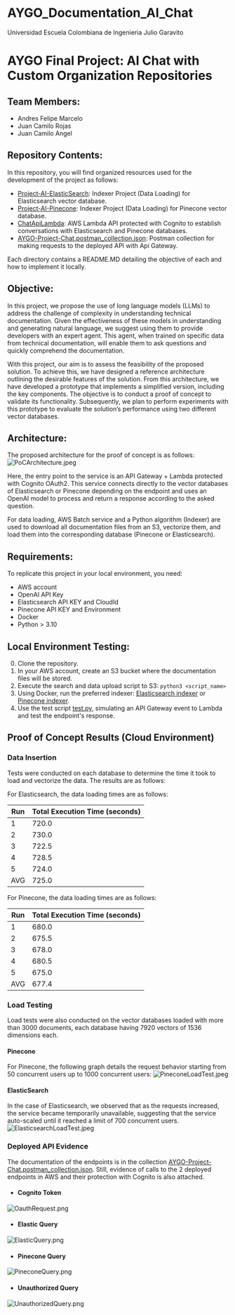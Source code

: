 # AYGO_Documentation_AI_Chat

Universidad Escuela Colombiana de Ingenieria Julio Garavito

# AYGO Final Project: AI Chat with Custom Organization Repositories

## Team Members:
- Andres Felipe Marcelo
- Juan Camilo Rojas
- Juan Camilo Angel

## Repository Contents:

In this repository, you will find organized resources used for the development of the project as follows:
- [Project-AI-ElasticSearch](Project-AI-ElasticSearch): Indexer Project (Data Loading) for Elasticsearch vector database.
- [Project-AI-Pinecone](Project-AI-Pinecone): Indexer Project (Data Loading) for Pinecone vector database.
- [ChatApiLambda](ChatApiLambda): AWS Lambda API protected with Cognito to establish conversations with Elasticsearch and Pinecone databases.
- [AYGO-Project-Chat.postman_collection.json](AYGO-Project-Chat.postman_collection.json): Postman collection for making requests to the deployed API with Api Gateway.

Each directory contains a README.MD detailing the objective of each and how to implement it locally.

## Objective:

In this project, we propose the use of long language models (LLMs) to address the challenge of complexity in understanding technical documentation. Given the effectiveness of these models in understanding and generating natural language, we suggest using them to provide developers with an expert agent. This agent, when trained on specific data from technical documentation, will enable them to ask questions and quickly comprehend the documentation.

With this project, our aim is to assess the feasibility of the proposed solution. To achieve this, we have designed a reference architecture outlining the desirable features of the solution. From this architecture, we have developed a prototype that implements a simplified version, including the key components. The objective is to conduct a proof of concept to validate its functionality. Subsequently, we plan to perform experiments with this prototype to evaluate the solution’s performance using two different vector databases.

## Architecture:

The proposed architecture for the proof of concept is as follows:
![PoCArchitecture.jpeg](img%2FPoCArchitecture.jpeg)

Here, the entry point to the service is an API Gateway + Lambda protected with Cognito OAuth2. This service connects directly to the vector databases of Elasticsearch or Pinecone depending on the endpoint and uses an OpenAI model to process and return a response according to the asked question.

For data loading, AWS Batch service and a Python algorithm (Indexer) are used to download all documentation files from an S3, vectorize them, and load them into the corresponding database (Pinecone or Elasticsearch).

## Requirements:

To replicate this project in your local environment, you need:
- AWS account
- OpenAI API Key
- Elasticsearch API KEY and CloudId
- Pinecone API KEY and Environment
- Docker
- Python > 3.10

## Local Environment Testing:
0. Clone the repository.
1. In your AWS account, create an S3 bucket where the documentation files will be stored.
2. Execute the search and data upload script to S3: `python3 <script_name>`
3. Using Docker, run the preferred indexer: [Elasticsearch indexer](Project-AI-ElasticSearch%2FREADME.md) or [Pinecone indexer](Project-AI-Pinecone%2FREADME.md).
4. Use the test script [test.py](ChatApiLambda%2Ftest.py), simulating an API Gateway event to Lambda and test the endpoint's response.

## Proof of Concept Results (Cloud Environment)

### Data Insertion
Tests were conducted on each database to determine the time it took to load and vectorize the data. The results are as follows:

For Elasticsearch, the data loading times are as follows:

| Run | Total Execution Time (seconds) |
|-----|--------------------------------|
| 1   | 720.0                          |
| 2   | 730.0                          |
| 3   | 722.5                          |
| 4   | 728.5                          |
| 5   | 724.0                          |
| AVG | 725.0                          |

For Pinecone, the data loading times are as follows:

| Run | Total Execution Time (seconds) | 
|-----|--------------------------------| 
| 1   | 680.0                          |
| 2   | 675.5                          | 
| 3   | 678.0                          | 
| 4   | 680.5                          | 
| 5   | 675.0                          | 
| AVG | 677.4                          | 

### Load Testing
Load tests were also conducted on the vector databases loaded with more than 3000 documents, each database having 7920 vectors of 1536 dimensions each.

#### Pinecone
For Pinecone, the following graph details the request behavior starting from 50 concurrent users up to 1000 concurrent users:
![PineconeLoadTest.jpeg](img%2FPineconeLoadTest.jpeg)

#### ElasticSearch
In the case of Elasticsearch, we observed that as the requests increased, the service became temporarily unavailable, suggesting that the service auto-scaled until it reached a limit of 700 concurrent users.
![ElasticsearchLoadTest.jpeg](img%2FElasticsearchLoadTest.jpeg)

### Deployed API Evidence
The documentation of the endpoints is in the collection [AYGO-Project-Chat.postman_collection.json](AYGO-Project-Chat.postman_collection.json). Still, evidence of calls to the 2 deployed endpoints in AWS and their protection with Cognito is also attached.

- #### Cognito Token 
![OauthRequest.png](img%2FOauthRequest.png)
- #### Elastic Query
![ElasticQuery.png](img%2FElasticQuery.png)
- #### Pinecone Query
![PineconeQuery.png](img%2FPineconeQuery.png)
- #### Unauthorized Query
![UnauthorizedQuery.png](img%2FUnauthorizedQuery.png)
